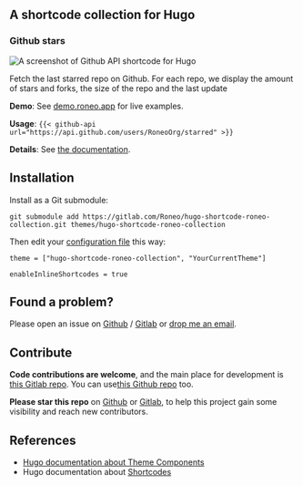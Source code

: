 
## A shortcode collection for Hugo




### Github stars

![A screenshot of Github API shortcode for Hugo](https://roneo.org/illustrations/hugo-api-get-users-starred-repo-from-github-api-shortcode.en-img/20220909004638.jpg)

Fetch the last starred repo on Github. For each repo, we display the amount of stars and forks, the size of the repo and the last update

**Demo**: See [demo.roneo.app](https://demo.roneo.app/hugo-fetch-github-api-shortcode/) for live examples.

**Usage**: `{{< github-api url="https://api.github.com/users/RoneoOrg/starred" >}}`

**Details**: See [the documentation](https://roneo.org/en/hugo-fetch-remote-data-github-api-shortcode/).


## Installation

Install as a Git submodule:

```
git submodule add https://gitlab.com/Roneo/hugo-shortcode-roneo-collection.git themes/hugo-shortcode-roneo-collection
```

Then edit your [configuration file](https://gohugo.io/getting-started/configuration/) this way:

```
theme = ["hugo-shortcode-roneo-collection", "YourCurrentTheme"]

enableInlineShortcodes = true
```

## Found a problem?

Please open an issue on [Github](https://github.com/RoneoOrg/hugo-shortcode-roneo-collection/issues) / [Gitlab](https://gitlab.com/Roneo/hugo-shortcode-roneo-collection) or [drop me an email](https://roneo.org/contact/).


## Contribute

**Code contributions are welcome**, and the main place for development is [this Gitlab repo](https://gitlab.com/Roneo/hugo-shortcode-roneo-collection). You can use[this Github repo](https://github.com/RoneoOrg/hugo-shortcode-roneo-collection) too.

**Please star this repo** on [Github](https://github.com/RoneoOrg/hugo-shortcode-roneo-collection) or [Gitlab](https://gitlab.com/Roneo/hugo-shortcode-roneo-collection), to help this project gain some visibility and reach new contributors.


## References

-   [Hugo documentation about Theme Components](https://gohugo.io/hugo-modules/theme-components/)
-   Hugo documentation about [Shortcodes](https://gohugo.io/content-management/shortcodes/)